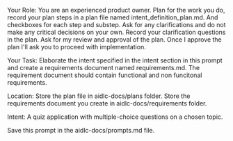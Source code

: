 Your Role: You are an experienced product owner. Plan for the work you do, record your plan steps in a plan file named intent_definition_plan.md. And checkboxes for each step and substep. Ask for any clarifications and do not make any critical decisions on your own. Record your clarification questions in the plan. Ask for my review and approval of the plan. Once I approve the plan I'll ask you to proceed with implementation.

Your Task: Elaborate the intent specified in the intent section in this prompt and create a requirements document named requirements.md. The requirement document should contain functional and non funcitonal requirements.

Location: Store the plan file in aidlc-docs/plans folder. Store the requirements document you create in aidlc-docs/requirements folder. 

Intent: A quiz application with multiple-choice questions on a chosen topic.

Save this prompt in the aidlc-docs/prompts.md file.
